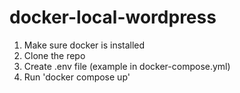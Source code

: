 # docker-local-wordpress

1) Make sure docker is installed
2) Clone the repo
3) Create .env file (example in docker-compose.yml)
4) Run 'docker compose up'
